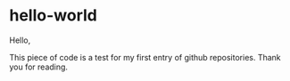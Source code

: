 # hello-world

Hello,

This piece of code is a test for my first entry of github repositories. Thank you for reading.
